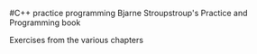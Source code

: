 #C++ practice programming 
Bjarne Stroupstroup's Practice and Programming book

Exercises from the various chapters

